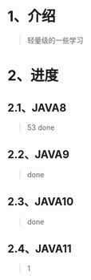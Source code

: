 # 1、介绍

> 轻量级的一些学习

# 2、进度

## 2.1、JAVA8

> 53 done

## 2.2、JAVA9

> done

## 2.3、JAVA10

> done

## 2.4、JAVA11

> 1
